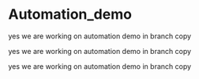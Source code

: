 # Automation_demo


yes we are working on automation demo in branch copy

yes we are working on automation demo in branch copy


yes we are working on automation demo in branch copy


